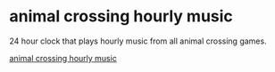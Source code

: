 # animal crossing hourly music

24 hour clock that plays hourly music from all animal crossing games.

[animal crossing hourly music](https://d5vis.github.io/ac/)
